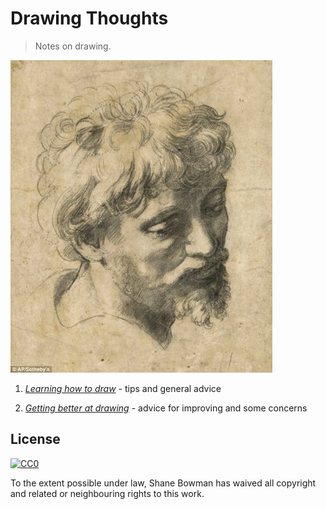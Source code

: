 
# Drawing Thoughts

> Notes on drawing.

![Head of an Apostle - Raphael Sanzio](head-of-an-apostle-500.jpg)

1. *[Learning how to draw](learning-to-draw.md)* - tips and general advice

2. *[Getting better at drawing](getting-better-at-drawing.md)* - advice for improving and some concerns

## License

[![CC0](http://i.creativecommons.org/p/zero/1.0/88x31.png)](http://creativecommons.org/publicdomain/zero/1.0/)

To the extent possible under law, Shane Bowman has waived all copyright and related or neighbouring rights to this work.

